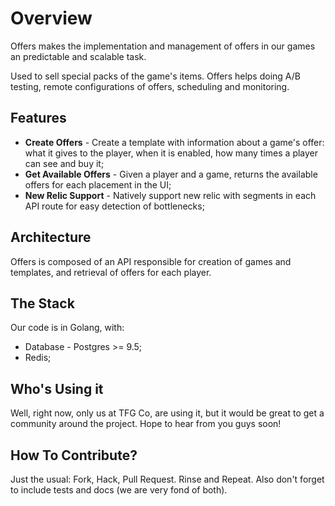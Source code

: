 Overview
========

Offers makes the implementation and management of offers in our games an predictable and scalable task.

Used to sell special packs of the game's items. Offers helps doing A/B testing, remote configurations of offers, scheduling and monitoring.

## Features

* **Create Offers** - Create a template with information about a game's offer: what it gives to the player, when it is enabled, how many times a player can see and buy it;
* **Get Available Offers** - Given a player and a game, returns the available offers for each placement in the UI;
* **New Relic Support** - Natively support new relic with segments in each API route for easy detection of bottlenecks;

## Architecture

Offers is composed of an API responsible for creation of games and templates, and retrieval of offers for each player.

## The Stack

Our code is in Golang, with:

* Database - Postgres >= 9.5;
* Redis;

## Who's Using it

Well, right now, only us at TFG Co, are using it, but it would be great to get a community around the project. Hope to hear from you guys soon!

## How To Contribute?

Just the usual: Fork, Hack, Pull Request. Rinse and Repeat. Also don't forget to include tests and docs (we are very fond of both).
